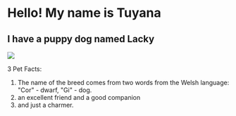 # Hello! My name is Tuyana

## I have a puppy dog named Lacky

![](/images/10/poroda-sobak-velsh-korgi/15-Прелестный.jpg")


3 Pet Facts:
1. The name of the breed comes from two words from the Welsh language: "Cor" - dwarf, "Gi" - dog.
2. an excellent friend and a good companion
3. and just a charmer.
